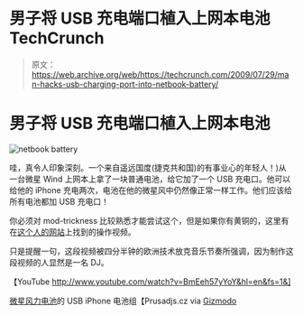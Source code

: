 # 男子将 USB 充电端口植入上网本电池 TechCrunch

> 原文：<https://web.archive.org/web/https://techcrunch.com/2009/07/29/man-hacks-usb-charging-port-into-netbook-battery/>

# 男子将 USB 充电端口植入上网本电池

![netbook battery](img/397947772c846f1acc776c56ace7ac88.png)

哇，真令人印象深刻。一个来自遥远国度(捷克共和国)的有事业心的年轻人！)从一台微星 Wind 上网本上拿了一块普通电池，给它加了一个 USB 充电口。他可以给他的 iPhone 充电两次，电池在他的微星风中仍然像正常一样工作。他们应该给所有电池都加 USB 充电口！

你必须对 mod-trickness 比较熟悉才能尝试这个，但是如果你有黄铜的，这里有在[这个人的网站](https://web.archive.org/web/20221006001830/http://prusadjs.cz/2009/07/usb-iphone-charger-from-msi-wind-battery/)上找到的操作视频。

只是提醒一句，这段视频被四分半钟的欧洲技术放克音乐节奏所强调，因为制作这段视频的人显然是一名 DJ。

【YouTube http://www.youtube.com/watch?v=BmEeh57yYoY&hl=en&fs=1&]

[微星风力电池](https://web.archive.org/web/20221006001830/http://prusadjs.cz/2009/07/usb-iphone-charger-from-msi-wind-battery/)的 USB iPhone 电池组【Prusadjs.cz via [Gizmodo](https://web.archive.org/web/20221006001830/http://gizmodo.com/5325329/convert-a-netbook-battery-into-an-iphone-battery)